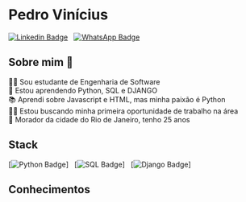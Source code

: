 # Pedro Vinícius

[![Linkedin Badge](https://img.shields.io/badge/Linkedin-323330?style=for-the-badge&logo=linkedin&logoColor=blue)](https://www.linkedin.com/in/pedrovinnic/) &nbsp;
[![WhatsApp Badge](https://img.shields.io/badge/WhatsApp-25D366?style=for-the-badge&logo=whatsapp&logoColor=white)](https://wa.me/qr/M2BPVWVHLVW7K1)
<br>

## Sobre mim 🤔

🧑‍🎓 Sou estudante de Engenharia de Software<br>
📖 Estou aprendendo Python, SQL e DJANGO<br>
📚 Aprendi sobre Javascript e HTML, mas minha paixão é Python<br>
👨‍💻 Estou buscando minha primeira oportunidade de trabalho na área<br>
🚠 Morador da cidade do Rio de Janeiro, tenho 25 anos
<br>

## Stack

[![Python Badge](https://img.shields.io/badge/Python-FFD43B?style=for-the-badge&logo=python&logoColor=blue)] &nbsp;
[![SQL Badge](https://img.shields.io/badge/MySQL-005C84?style=for-the-badge&logo=mysql&logoColor=white)] &nbsp;
[![Django Badge](https://img.shields.io/badge/Django-092E20?style=for-the-badge&logo=django&logoColor=green)]
<br>

## Conhecimentos

